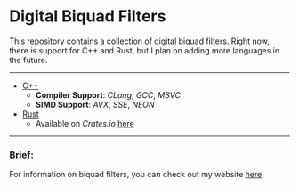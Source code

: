 # Digital Biquad Filters

This repository contains a collection of digital biquad filters. Right now, 
there is support for C++ and Rust, but I plan on adding more languages in the
future.

---

- [C++](cpp/)
    - **Compiler Support**: *CLang*, *GCC*, *MSVC*
    - **SIMD Support**: *AVX*, *SSE*, *NEON*
- [Rust](rust/)
    - Available on *Crates.io* [here](https://crates.io/crates/biquad-filters-rust)

---

### Brief:

For information on biquad filters, you can check out my
website [here](https://atparisi.com/html/digitalBiquadFilter.html). 